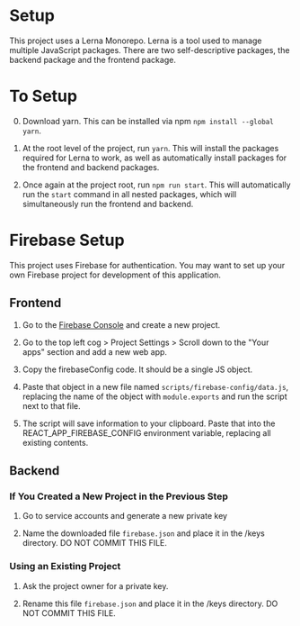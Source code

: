# Setup

This project uses a Lerna Monorepo. Lerna is a tool used to manage multiple JavaScript packages. There are two self-descriptive packages, the backend package and the frontend package.

# To Setup

0. Download yarn. This can be installed via npm `npm install --global yarn`.

1. At the root level of the project, run `yarn`. This will install the packages required for Lerna to work, as well as automatically install packages for the frontend and backend packages.

2. Once again at the project root, run `npm run start`. This will automatically run the `start` command in all nested packages, which will simultaneously run the frontend and backend.

# Firebase Setup

This project uses Firebase for authentication. You may want to set up your own Firebase project for development of this application.

## Frontend

1. Go to the [Firebase Console](https://console.firebase.google.com/) and create a new project.

2. Go to the top left cog > Project Settings > Scroll down to the "Your apps" section and add a new web app.

3. Copy the firebaseConfig code. It should be a single JS object.

4. Paste that object in a new file named `scripts/firebase-config/data.js`, replacing the name of the object with `module.exports` and run the script next to that file.

5. The script will save information to your clipboard. Paste that into the REACT_APP_FIREBASE_CONFIG environment variable, replacing all existing contents.

## Backend

### If You Created a New Project in the Previous Step

1. Go to service accounts and generate a new private key

2. Name the downloaded file `firebase.json` and place it in the /keys directory. DO NOT COMMIT THIS FILE.

### Using an Existing Project

1. Ask the project owner for a private key.

2. Rename this file `firebase.json` and place it in the /keys directory. DO NOT COMMIT THIS FILE.
